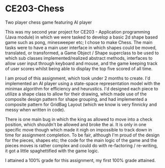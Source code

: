 # CE203-Chess
Two player chess game featuring AI player  
  
This was my second year project for CE203 - Application programming (Java module) in which we were tasked to develop a basic 2d shape based game such as pong, minesweeper etc; I chose to make Chess. The main tasks were to have a main user interface in which shapes could be moved, translated, or transformed, a Game Object / Shape superclass to be used to which sub classes implemented/realized abstract methods, interfaces to allow user input through keyboard and mouse, and the game keeping track of user scores whilst being able to display the top five scored of all time.  
  
I am proud of this assignment, which took under 2 months to create. I'd implemented an AI player using a state-space representation model with the minimax algorithm for efficiency and heurustics. I'd designed each piece to utilize a shape class to allow for their drawing, which made use of the composite design pattern for shape grouping, and had implemented a composite pattern for GridBag Layout (which we know is very finnicky and messy when written in code).  
  
There is one main bug in which the king as allowed to move into a check position, which shouldn't be allowed and broke the ai. It is only in one specific move though which made it nigh on impossible to track down in time for assignment completion. To be fair, although I'm proud of the design for the pieces, shapes etc; the code for the main logic of the game and the pieces moves is rather complex and could do with re-factoring / re-writing, it got a little spaghettified with the game logic. 
  
I attained a 100% grade for this assignment, my first 100% grade attained.
